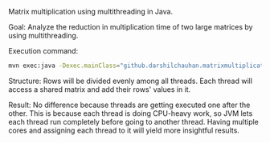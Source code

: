 Matrix multiplication using multithreading in Java.

Goal: Analyze the reduction in multiplication time of two large matrices by using multithreading.

Execution command:

```bash
mvn exec:java -Dexec.mainClass="github.darshilchauhan.matrixmultiplication.Main"
```

Structure:
Rows will be divided evenly among all threads. Each thread will access a shared matrix and add their rows' values in it.

Result: No difference because threads are getting executed one after the other. This is because each thread is doing CPU-heavy work, so JVM lets each thread run completely before going to another thread. Having multiple cores and assigning each thread to it will yield more insightful results.
